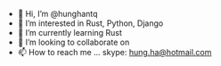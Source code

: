 - 👋 Hi, I’m @hunghantq
- 👀 I’m interested in Rust, Python, Django
- 🌱 I’m currently learning Rust
- 💞️ I’m looking to collaborate on 
- 📫 How to reach me ... skype: hung.ha@hotmail.com 

<!---
hunghantq/hunghantq is a ✨ special ✨ repository because its `README.md` (this file) appears on your GitHub profile.
You can click the Preview link to take a look at your changes.
--->
